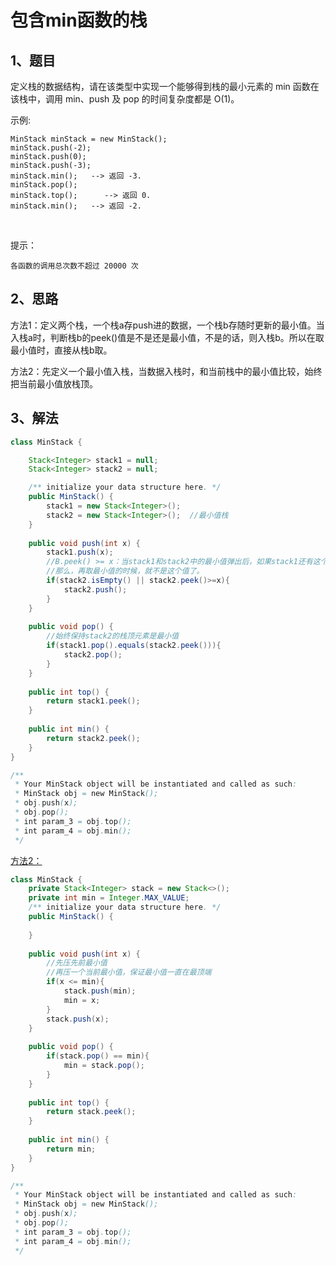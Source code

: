 # 包含min函数的栈

## 1、题目

定义栈的数据结构，请在该类型中实现一个能够得到栈的最小元素的 min 函数在该栈中，调用 min、push 及 pop 的时间复杂度都是 O(1)。

示例:

	MinStack minStack = new MinStack();
	minStack.push(-2);
	minStack.push(0);
	minStack.push(-3);
	minStack.min();   --> 返回 -3.
	minStack.pop();
	minStack.top();      --> 返回 0.
	minStack.min();   --> 返回 -2.
 

提示：

	各函数的调用总次数不超过 20000 次

## 2、思路

方法1：定义两个栈，一个栈a存push进的数据，一个栈b存随时更新的最小值。当入栈a时，判断栈b的peek()值是不是还是最小值，不是的话，则入栈b。所以在取最小值时，直接从栈b取。

方法2：先定义一个最小值入栈，当数据入栈时，和当前栈中的最小值比较，始终把当前最小值放栈顶。

## 3、解法

```java
class MinStack {

    Stack<Integer> stack1 = null;
    Stack<Integer> stack2 = null;

    /** initialize your data structure here. */
    public MinStack() {
        stack1 = new Stack<Integer>();
        stack2 = new Stack<Integer>();  //最小值栈
    }
    
    public void push(int x) {
        stack1.push(x);
        //B.peek() >= x：当stack1和stack2中的最小值弹出后，如果stack1还有这个最小值，
        //那么，再取最小值的时候，就不是这个值了。
        if(stack2.isEmpty() || stack2.peek()>=x){
        	stack2.push();
        }
    }
    
    public void pop() {
    	//始终保持stack2的栈顶元素是最小值
        if(stack1.pop().equals(stack2.peek())){
        	stack2.pop();
        }
    }
    
    public int top() {
        return stack1.peek();
    }
    
    public int min() {
        return stack2.peek();
    }
}

/**
 * Your MinStack object will be instantiated and called as such:
 * MinStack obj = new MinStack();
 * obj.push(x);
 * obj.pop();
 * int param_3 = obj.top();
 * int param_4 = obj.min();
 */
```
[方法2：](https://leetcode-cn.com/problems/bao-han-minhan-shu-de-zhan-lcof/solution/zui-xiao-zhan-yong-stack-by-xyx1273930793/)

```java
class MinStack {
    private Stack<Integer> stack = new Stack<>();
    private int min = Integer.MAX_VALUE;
    /** initialize your data structure here. */
    public MinStack() {
        
    }
    
    public void push(int x) {
        //先压先前最小值
        //再压一个当前最小值，保证最小值一直在最顶端
        if(x <= min){
            stack.push(min);
            min = x;
        }
        stack.push(x);
    }
    
    public void pop() {
        if(stack.pop() == min){
            min = stack.pop();
        }
    }
    
    public int top() {
        return stack.peek();
    }
    
    public int min() {
        return min;
    }
}

/**
 * Your MinStack object will be instantiated and called as such:
 * MinStack obj = new MinStack();
 * obj.push(x);
 * obj.pop();
 * int param_3 = obj.top();
 * int param_4 = obj.min();
 */
```
